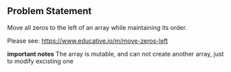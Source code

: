 ## Problem Statement

Move all zeros to the left of an array while maintaining its order.

Please see: https://www.educative.io/m/move-zeros-left

**important notes** The array is mutable, and can not create another array, just to modify excisting one
